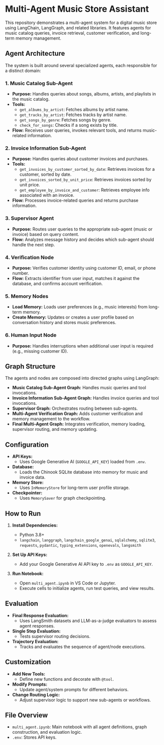 # Multi-Agent Music Store Assistant

This repository demonstrates a multi-agent system for a digital music store using LangChain, LangGraph, and related libraries. It features agents for music catalog queries, invoice retrieval, customer verification, and long-term memory management.

## Agent Architecture

The system is built around several specialized agents, each responsible for a distinct domain:

### 1. Music Catalog Sub-Agent

- **Purpose:** Handles queries about songs, albums, artists, and playlists in the music catalog.
- **Tools:**  
	- `get_albums_by_artist`: Fetches albums by artist name.
	- `get_tracks_by_artist`: Fetches tracks by artist name.
	- `get_songs_by_genre`: Fetches songs by genre.
	- `check_for_songs`: Checks if a song exists by title.
- **Flow:** Receives user queries, invokes relevant tools, and returns music-related information.

### 2. Invoice Information Sub-Agent

- **Purpose:** Handles queries about customer invoices and purchases.
- **Tools:**  
	- `get_invoices_by_customer_sorted_by_date`: Retrieves invoices for a customer, sorted by date.
	- `get_invoices_sorted_by_unit_price`: Retrieves invoices sorted by unit price.
	- `get_employee_by_invoice_and_customer`: Retrieves employee info associated with an invoice.
- **Flow:** Processes invoice-related queries and returns purchase information.

### 3. Supervisor Agent

- **Purpose:** Routes user queries to the appropriate sub-agent (music or invoice) based on query content.
- **Flow:** Analyzes message history and decides which sub-agent should handle the next step.

### 4. Verification Node

- **Purpose:** Verifies customer identity using customer ID, email, or phone number.
- **Flow:** Extracts identifier from user input, matches it against the database, and confirms account verification.

### 5. Memory Nodes

- **Load Memory:** Loads user preferences (e.g., music interests) from long-term memory.
- **Create Memory:** Updates or creates a user profile based on conversation history and stores music preferences.

### 6. Human Input Node

- **Purpose:** Handles interruptions when additional user input is required (e.g., missing customer ID).

## Graph Structure

The agents and nodes are composed into directed graphs using LangGraph:

- **Music Catalog Sub-Agent Graph:** Handles music queries and tool invocations.
- **Invoice Information Sub-Agent Graph:** Handles invoice queries and tool invocations.
- **Supervisor Graph:** Orchestrates routing between sub-agents.
- **Multi-Agent Verification Graph:** Adds customer verification and memory management to the workflow.
- **Final Multi-Agent Graph:** Integrates verification, memory loading, supervisor routing, and memory updating.

## Configuration

- **API Keys:**  
	- Uses Google Generative AI (`GOOGLE_API_KEY`) loaded from `.env`.
- **Database:**  
	- Loads the Chinook SQLite database into memory for music and invoice data.
- **Memory Store:**  
	- Uses `InMemoryStore` for long-term user profile storage.
- **Checkpointer:**  
	- Uses `MemorySaver` for graph checkpointing.

## How to Run

1. **Install Dependencies:**  
	 - Python 3.8+
	 - `langchain`, `langgraph`, `langchain_google_genai`, `sqlalchemy`, `sqlite3`, `requests`, `pydantic`, `typing_extensions`, `openevals`, `langsmith`

2. **Set Up API Keys:**  
	 - Add your Google Generative AI API key to `.env` as `GOOGLE_API_KEY`.

3. **Run Notebook:**  
	 - Open `multi_agent.ipynb` in VS Code or Jupyter.
	 - Execute cells to initialize agents, run test queries, and view results.

## Evaluation

- **Final Response Evaluation:**  
	- Uses LangSmith datasets and LLM-as-a-judge evaluators to assess agent responses.
- **Single Step Evaluation:**  
	- Tests supervisor routing decisions.
- **Trajectory Evaluation:**  
	- Tracks and evaluates the sequence of agent/node executions.

## Customization

- **Add New Tools:**  
	- Define new functions and decorate with `@tool`.
- **Modify Prompts:**  
	- Update agent/system prompts for different behaviors.
- **Change Routing Logic:**  
	- Adjust supervisor logic to support new sub-agents or workflows.

## File Overview

- `multi_agent.ipynb`: Main notebook with all agent definitions, graph construction, and evaluation logic.
- `.env`: Stores API keys.
